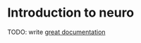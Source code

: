 # Introduction to neuro

TODO: write [great documentation](http://jacobian.org/writing/what-to-write/)
